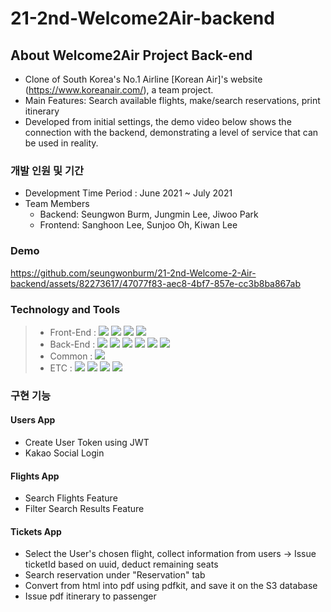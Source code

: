 # 21-2nd-Welcome2Air-backend

## About Welcome2Air Project Back-end 

- Clone of South Korea's No.1 Airline [Korean Air]'s website (https://www.koreanair.com/), a team project.
- Main Features: Search available flights, make/search reservations, print itinerary
- Developed from initial settings, the demo video below shows the connection with the backend, demonstrating a level of service that can be used in reality.

### 개발 인원 및 기간

- Development Time Period : June 2021 ~ July 2021
- Team Members
    - Backend: Seungwon Burm, Jungmin Lee, Jiwoo Park
    - Frontend: Sanghoon Lee, Sunjoo Oh, Kiwan Lee 

### Demo



https://github.com/seungwonburm/21-2nd-Welcome-2-Air-backend/assets/82273617/47077f83-aec8-4bf7-857e-cc3b8ba867ab





### Technology and Tools
> - Front-End : <img src="https://img.shields.io/badge/ES6+-F7DF1E?style=for-the-badge&logo=javascript&logoColor=white"/>&nbsp;<img src="https://img.shields.io/badge/React.js-61DAFB?style=for-the-badge&logo=React&logoColor=white"/>&nbsp;<img src="https://img.shields.io/badge/React%20Router-CA4245?style=for-the-badge&logo=React-router&logoColor=white"/>&nbsp;<img src="https://img.shields.io/badge/sass-CC6699?style=for-the-badge&logo=sass&logoColor=white"/>
> - Back-End : <img src="https://img.shields.io/badge/Python 3.8-3776AB?style=for-the-badge&logo=Python&logoColor=white"/>&nbsp;<img src="https://img.shields.io/badge/Django 3.2.4-092E20?style=for-the-badge&logo=Django&logoColor=white"/>&nbsp;<img src="https://img.shields.io/badge/Mysql 8.0-4479A1?style=for-the-badge&logo=Mysql&logoColor=white"/>&nbsp;<img src="https://img.shields.io/badge/PyJWT 2.1-000000?style=for-the-badge&logo=JsonWebTokens&logoColor=white"/>&nbsp;<img src="https://img.shields.io/badge/Bcrypt 3.2-338000?style=for-the-badge&logo=PyJWT&logoColor=white"/>&nbsp;<img src="https://img.shields.io/badge/Amazon S3-3776AB?style=for-the-badge&logo=Python&logoColor=white"/>
> - Common : <img src="https://img.shields.io/badge/AWS RDS/EC2-232F3E?style=for-the-badge&logo=Amazon&logoColor=white"/>&nbsp;
> - ETC : <img src="https://img.shields.io/badge/Git-F05032?style=for-the-badge&logo=Git&logoColor=white"/>&nbsp;<img src="https://img.shields.io/badge/Github-181717?style=for-the-badge&logo=Github&logoColor=white"/>&nbsp;<img src="https://img.shields.io/badge/Postman-FF6C37?style=for-the-badge&logo=Postman&logoColor=white"/>&nbsp;<img src="https://img.shields.io/badge/Trello-0052CC?style=for-the-badge&logo=Trello&logoColor=white"/>


### 구현 기능

#### Users App
- Create User Token using JWT
- Kakao Social Login

#### Flights App
- Search Flights Feature
- Filter Search Results Feature

#### Tickets App
- Select the User's chosen flight, collect information from users -> Issue ticketId based on uuid, deduct remaining seats
- Search reservation under "Reservation" tab
- Convert from html into pdf using pdfkit, and save it on the S3 database
- Issue pdf itinerary to passenger

<br>

